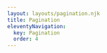 ```yaml
---
layout: layouts/pagination.njk
title: Pagination
eleventyNavigation:
  key: Pagination
  order: 4
---
```

